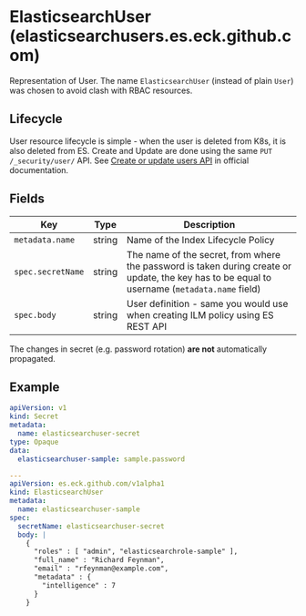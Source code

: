 # ElasticsearchUser (elasticsearchusers.es.eck.github.com)

Representation of User. The name `ElasticsearchUser` (instead of plain `User`)
was chosen to avoid clash with RBAC resources.

## Lifecycle

User resource lifecycle is simple - when the user is deleted from K8s, 
it is also deleted from ES.
Create and Update are done using the same `PUT /_security/user/` API.
See [Create or update users API](https://www.elastic.co/guide/en/elasticsearch/reference/current/security-api-put-user.html)
in official documentation.

## Fields

| Key               | Type   | Description                                                                                                                                   |
|-------------------|--------|-----------------------------------------------------------------------------------------------------------------------------------------------|
| `metadata.name`   | string | Name of the Index Lifecycle Policy                                                                                                            |
| `spec.secretName` | string | The name of the secret, from where the password is taken during create or update, the key has to be equal to username (`metadata.name` field) |
| `spec.body`       | string | User definition - same you would use when creating ILM policy using ES REST API                                                               |

The changes in secret (e.g. password rotation) **are not** automatically propagated.

## Example

```yaml
apiVersion: v1
kind: Secret
metadata:
  name: elasticsearchuser-secret
type: Opaque
data:
  elasticsearchuser-sample: sample.password

---
apiVersion: es.eck.github.com/v1alpha1
kind: ElasticsearchUser
metadata:
  name: elasticsearchuser-sample
spec:
  secretName: elasticsearchuser-secret
  body: |
    {
      "roles" : [ "admin", "elasticsearchrole-sample" ],
      "full_name" : "Richard Feynman",
      "email" : "rfeynman@example.com",
      "metadata" : {
        "intelligence" : 7
      }
    }
```
